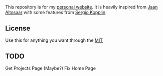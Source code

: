 ##

This repository is for my [personal website](https://timshell.github.io). It is heavily inspired from [Jaan Altosaar](https://jaan.io) with some features from [Sergio Kopplin](https://koppl.in).

## License

Use this for anything you want through the [MIT](LICENSE)

## TODO

Get Projects Page
(Maybe?) Fix Home Page
